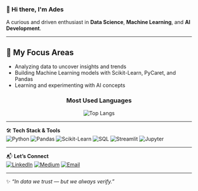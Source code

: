 ### 👋 Hi there, I'm Ades
A curious and driven enthusiast in **Data Science**, **Machine Learning**, and **AI Development**. 

---

## 🚀 My Focus Areas
- Analyzing data to uncover insights and trends
- Building Machine Learning models with Scikit-Learn, PyCaret, and Pandas
- Learning and experimenting with AI concepts

<div align="center">

### Most Used Languages

![Top Langs](https://github-readme-stats.vercel.app/api/top-langs/?username=adstika20&layout=compact)

</div>


---

🛠️ **Tech Stack & Tools**  
![Python](https://img.shields.io/badge/Python-3776AB?style=for-the-badge&logo=python&logoColor=white)
![Pandas](https://img.shields.io/badge/Pandas-150458?style=for-the-badge&logo=pandas&logoColor=white)
![Scikit-Learn](https://img.shields.io/badge/Scikit--Learn-F7931E?style=for-the-badge&logo=scikit-learn&logoColor=white)
![SQL](https://img.shields.io/badge/SQL-4479A1?style=for-the-badge&logo=mysql&logoColor=white)
![Streamlit](https://img.shields.io/badge/Streamlit-FF4B4B?style=for-the-badge&logo=streamlit&logoColor=white)
![Jupyter](https://img.shields.io/badge/Jupyter-F37626?style=for-the-badge&logo=jupyter&logoColor=white)

---

📬 **Let’s Connect**  
[![LinkedIn](https://img.shields.io/badge/-LinkedIn-blue?style=flat&logo=Linkedin&logoColor=white)](https://linkedin.com/in/ades-tikaningsih-25a571244)
[![Medium](https://img.shields.io/badge/-Medium-black?style=flat&logo=Medium&logoColor=white)](https://medium.com/@atikansh20)
[![Email](https://img.shields.io/badge/-Email-D14836?style=flat&logo=Gmail&logoColor=white)](mailto:adestikaningsih92@gmail.com)

---

✨ *“In data we trust — but we always verify.”*

